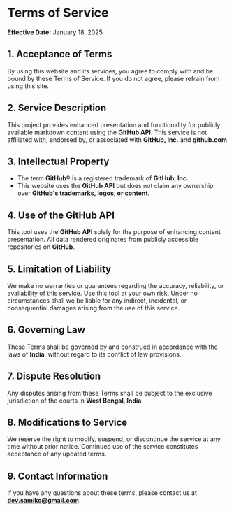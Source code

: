 # Terms of Service

**Effective Date:** January 18, 2025

## 1. Acceptance of Terms
By using this website and its services, you agree to comply with and be bound by these Terms of Service. If you do not agree, please refrain from using this site.

## 2. Service Description
This project provides enhanced presentation and functionality for publicly available markdown content using the **GitHub API**. This service is not affiliated with, endorsed by, or associated with **GitHub, Inc.** and **github.com**

## 3. Intellectual Property
- The term **GitHub®** is a registered trademark of **GitHub, Inc.**
- This website uses the **GitHub API** but does not claim any ownership over **GitHub's trademarks, logos, or content.**

## 4. Use of the GitHub API
This tool uses the **GitHub API** solely for the purpose of enhancing content presentation. All data rendered originates from publicly accessible repositories on **GitHub**.

## 5. Limitation of Liability
We make no warranties or guarantees regarding the accuracy, reliability, or availability of this service. Use this tool at your own risk. Under no circumstances shall we be liable for any indirect, incidental, or consequential damages arising from the use of this service.

## 6. Governing Law
These Terms shall be governed by and construed in accordance with the laws of **India**, without regard to its conflict of law provisions.

## 7. Dispute Resolution
Any disputes arising from these Terms shall be subject to the exclusive jurisdiction of the courts in **West Bengal, India**.

## 8. Modifications to Service
We reserve the right to modify, suspend, or discontinue the service at any time without prior notice. Continued use of the service constitutes acceptance of any updated terms.

## 9. Contact Information
If you have any questions about these terms, please contact us at **dev.samikc@gmail.com**.
